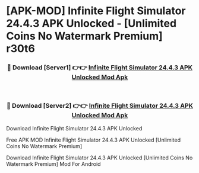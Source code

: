 # [APK-MOD] Infinite Flight Simulator 24.4.3 APK Unlocked - [Unlimited Coins No Watermark Premium] r30t6



<div align="center">
<h3>🔴 Download [Server1] 👉👉 <a href="https://momento.my/?title=Infinite_Flight_Simulator_24.4.3_APK_Unlocked">Infinite Flight Simulator 24.4.3 APK Unlocked Mod Apk</a></h3><br>

<h3>🔴 Download [Server2] 👉👉 <a href="https://momento.my/?title=Infinite_Flight_Simulator_24.4.3_APK_Unlocked">Infinite Flight Simulator 24.4.3 APK Unlocked Mod Apk</a></h3>
</div>



Download Infinite Flight Simulator 24.4.3 APK Unlocked 

Free APK MOD Infinite Flight Simulator 24.4.3 APK Unlocked [Unlimited Coins No Watermark Premium]

Download Infinite Flight Simulator 24.4.3 APK Unlocked [Unlimited Coins No Watermark Premium] Mod For Android
